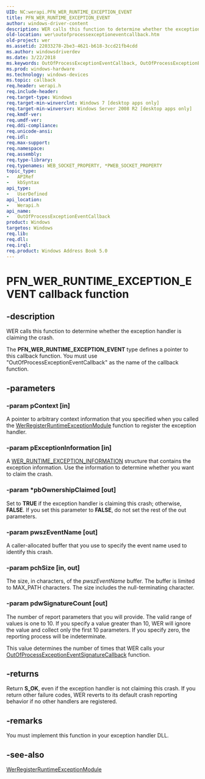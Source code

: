 ```yaml
---
UID: NC:werapi.PFN_WER_RUNTIME_EXCEPTION_EVENT
title: PFN_WER_RUNTIME_EXCEPTION_EVENT
author: windows-driver-content
description: WER calls this function to determine whether the exception handler is claiming the crash.
old-location: wer\outofprocessexceptioneventcallback.htm
old-project: wer
ms.assetid: 22033278-2be3-4621-b618-3ccd21fb4cdd
ms.author: windowsdriverdev
ms.date: 3/22/2018
ms.keywords: OutOfProcessExceptionEventCallback, OutOfProcessExceptionEventCallback callback function [Windows Error Reporting], PFN_WER_RUNTIME_EXCEPTION_EVENT, PFN_WER_RUNTIME_EXCEPTION_EVENT callback, wer.outofprocessexceptioneventcallback, werapi/OutOfProcessExceptionEventCallback
ms.prod: windows-hardware
ms.technology: windows-devices
ms.topic: callback
req.header: werapi.h
req.include-header: 
req.target-type: Windows
req.target-min-winverclnt: Windows 7 [desktop apps only]
req.target-min-winversvr: Windows Server 2008 R2 [desktop apps only]
req.kmdf-ver: 
req.umdf-ver: 
req.ddi-compliance: 
req.unicode-ansi: 
req.idl: 
req.max-support: 
req.namespace: 
req.assembly: 
req.type-library: 
req.typenames: WEB_SOCKET_PROPERTY, *PWEB_SOCKET_PROPERTY
topic_type:
-	APIRef
-	kbSyntax
api_type:
-	UserDefined
api_location:
-	Werapi.h
api_name:
-	OutOfProcessExceptionEventCallback
product: Windows
targetos: Windows
req.lib: 
req.dll: 
req.irql: 
req.product: Windows Address Book 5.0
---
```


# PFN_WER_RUNTIME_EXCEPTION_EVENT callback function


## -description


 WER calls this function to determine whether the exception handler is claiming the crash.

The <b>PFN_WER_RUNTIME_EXCEPTION_EVENT</b> type defines a pointer to this callback function. You must use "OutOfProcessExceptionEventCallback" as the name of the callback function.


## -parameters




### -param pContext [in]

A pointer to arbitrary context information that you specified when you called the <a href="https://msdn.microsoft.com/b0fb2c0d-cc98-43cc-a508-e80545377b7f">WerRegisterRuntimeExceptionModule</a> function to register the exception handler.


### -param pExceptionInformation [in]

A <a href="https://msdn.microsoft.com/fcf956ac-6015-439c-aec6-8f6a826ff269">WER_RUNTIME_EXCEPTION_INFORMATION</a> structure that contains the exception information. Use the information to determine whether you want to claim the crash.


### -param *pbOwnershipClaimed [out]

Set to <b>TRUE</b> if the exception handler is claiming this crash; otherwise, <b>FALSE</b>. If you set this parameter to <b>FALSE</b>, do not set the rest of the out parameters.


### -param pwszEventName [out]

A caller-allocated buffer that you use to specify the event name used to identify this crash.


### -param pchSize [in, out]

The size, in characters, of the <i>pwszEventName</i> buffer. The buffer is limited to MAX_PATH characters. The size includes the null-terminating character.


### -param pdwSignatureCount [out]

The number of report parameters that you will provide. The valid range of values is one to 10. If you specify a value greater than 10, WER will ignore the value and collect only the first 10 parameters. If you specify zero, the reporting process will be indeterminate.

This value determines the number of times that WER calls your <a href="https://msdn.microsoft.com/892498db-0265-4276-9735-63a8104ecaa9">OutOfProcessExceptionEventSignatureCallback</a> function.


## -returns



Return <b>S_OK</b>, even if the exception handler is not claiming this crash. If you return other failure codes, WER reverts to its default crash reporting behavior if no other handlers are registered.




## -remarks



You must implement this function in your exception handler DLL.




## -see-also




<a href="https://msdn.microsoft.com/b0fb2c0d-cc98-43cc-a508-e80545377b7f">WerRegisterRuntimeExceptionModule</a>
 

 

